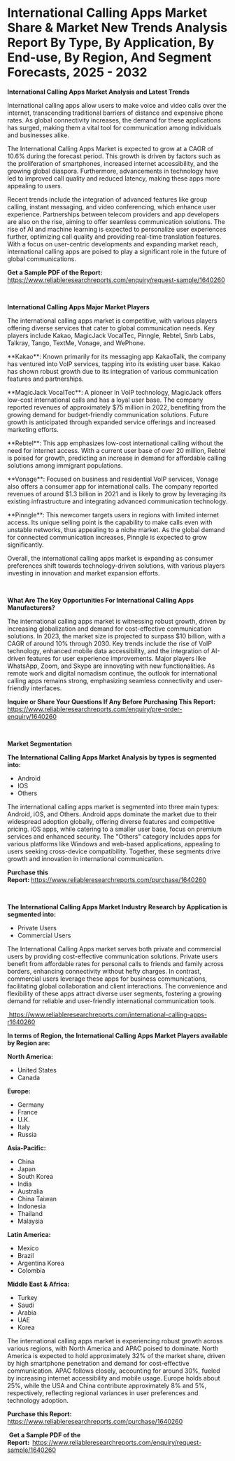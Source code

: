 <p><h1>International Calling Apps Market Share & Market New Trends Analysis Report By Type, By Application, By End-use, By Region, And Segment Forecasts, 2025 - 2032</h1></p><p><strong>International Calling Apps Market Analysis and Latest Trends</strong></p>
<p><p>International calling apps allow users to make voice and video calls over the internet, transcending traditional barriers of distance and expensive phone rates. As global connectivity increases, the demand for these applications has surged, making them a vital tool for communication among individuals and businesses alike.</p><p>The International Calling Apps Market is expected to grow at a CAGR of 10.6% during the forecast period. This growth is driven by factors such as the proliferation of smartphones, increased internet accessibility, and the growing global diaspora. Furthermore, advancements in technology have led to improved call quality and reduced latency, making these apps more appealing to users.</p><p>Recent trends include the integration of advanced features like group calling, instant messaging, and video conferencing, which enhance user experience. Partnerships between telecom providers and app developers are also on the rise, aiming to offer seamless communication solutions. The rise of AI and machine learning is expected to personalize user experiences further, optimizing call quality and providing real-time translation features. With a focus on user-centric developments and expanding market reach, international calling apps are poised to play a significant role in the future of global communications.</p></p>
<p><strong>Get a Sample PDF of the Report:&nbsp;</strong> <a href="https://www.reliableresearchreports.com/enquiry/request-sample/1640260?utm_campaign=3078&utm_medium=2&utm_source=Github&utm_content=ia&utm_term=16042025&utm_id=international-calling-apps">https://www.reliableresearchreports.com/enquiry/request-sample/1640260</a></p>
<p>&nbsp;</p>
<p><strong>International Calling Apps Major Market Players</strong></p>
<p><p>The international calling apps market is competitive, with various players offering diverse services that cater to global communication needs. Key players include Kakao, MagicJack VocalTec, Pinngle, Rebtel, Snrb Labs, Talkray, Tango, TextMe, Vonage, and WePhone. </p><p>**Kakao**: Known primarily for its messaging app KakaoTalk, the company has ventured into VoIP services, tapping into its existing user base. Kakao has shown robust growth due to its integration of various communication features and partnerships.</p><p>**MagicJack VocalTec**: A pioneer in VoIP technology, MagicJack offers low-cost international calls and has a loyal user base. The company reported revenues of approximately $75 million in 2022, benefiting from the growing demand for budget-friendly communication solutions. Future growth is anticipated through expanded service offerings and increased marketing efforts.</p><p>**Rebtel**: This app emphasizes low-cost international calling without the need for internet access. With a current user base of over 20 million, Rebtel is poised for growth, predicting an increase in demand for affordable calling solutions among immigrant populations.</p><p>**Vonage**: Focused on business and residential VoIP services, Vonage also offers a consumer app for international calls. The company reported revenues of around $1.3 billion in 2021 and is likely to grow by leveraging its existing infrastructure and integrating advanced communication technology.</p><p>**Pinngle**: This newcomer targets users in regions with limited internet access. Its unique selling point is the capability to make calls even with unstable networks, thus appealing to a niche market. As the global demand for connected communication increases, Pinngle is expected to grow significantly.</p><p>Overall, the international calling apps market is expanding as consumer preferences shift towards technology-driven solutions, with various players investing in innovation and market expansion efforts.</p></p>
<p>&nbsp;</p>
<p><strong>What Are The Key Opportunities For International Calling Apps Manufacturers?</strong></p>
<p><p>The international calling apps market is witnessing robust growth, driven by increasing globalization and demand for cost-effective communication solutions. In 2023, the market size is projected to surpass $10 billion, with a CAGR of around 10% through 2030. Key trends include the rise of VoIP technology, enhanced mobile data accessibility, and the integration of AI-driven features for user experience improvements. Major players like WhatsApp, Zoom, and Skype are innovating with new functionalities. As remote work and digital nomadism continue, the outlook for international calling apps remains strong, emphasizing seamless connectivity and user-friendly interfaces.</p></p>
<p><strong>Inquire or Share Your Questions If Any Before Purchasing This Report:</strong> <a href="https://www.reliableresearchreports.com/enquiry/pre-order-enquiry/1640260?utm_campaign=3078&utm_medium=2&utm_source=Github&utm_content=ia&utm_term=16042025&utm_id=international-calling-apps">https://www.reliableresearchreports.com/enquiry/pre-order-enquiry/1640260</a></p>
<p>&nbsp;</p>
<p><strong>Market Segmentation</strong></p>
<p><strong>The International Calling Apps Market Analysis by types is segmented into:</strong></p>
<p><ul><li>Android</li><li>IOS</li><li>Others</li></ul></p>
<p><p>The international calling apps market is segmented into three main types: Android, iOS, and Others. Android apps dominate the market due to their widespread adoption globally, offering diverse features and competitive pricing. iOS apps, while catering to a smaller user base, focus on premium services and enhanced security. The "Others" category includes apps for various platforms like Windows and web-based applications, appealing to users seeking cross-device compatibility. Together, these segments drive growth and innovation in international communication.</p></p>
<p><strong>Purchase this Report:&nbsp;</strong><a href="https://www.reliableresearchreports.com/purchase/1640260?utm_campaign=3078&utm_medium=2&utm_source=Github&utm_content=ia&utm_term=16042025&utm_id=international-calling-apps">https://www.reliableresearchreports.com/purchase/1640260</a></p>
<p>&nbsp;</p>
<p><strong>The International Calling Apps Market Industry Research by Application is segmented into:</strong></p>
<p><ul><li>Private Users</li><li>Commercial Users</li></ul></p>
<p><p>The International Calling Apps market serves both private and commercial users by providing cost-effective communication solutions. Private users benefit from affordable rates for personal calls to friends and family across borders, enhancing connectivity without hefty charges. In contrast, commercial users leverage these apps for business communications, facilitating global collaboration and client interactions. The convenience and flexibility of these apps attract diverse user segments, fostering a growing demand for reliable and user-friendly international communication tools.</p></p>
<p><a href="https://www.reliableresearchreports.com/international-calling-apps-r1640260?utm_campaign=3078&utm_medium=2&utm_source=Github&utm_content=ia&utm_term=16042025&utm_id=international-calling-apps">&nbsp;https://www.reliableresearchreports.com/international-calling-apps-r1640260</a></p>
<p><strong>In terms of Region, the International Calling Apps Market Players available by Region are:</strong></p>
<p>
    <p> <strong> North America: </strong>
        <ul>
            <li>United States</li>
            <li>Canada</li>
        </ul>
        </p> 
    <p> <strong> Europe: </strong>
        <ul>
            <li>Germany</li>
            <li>France</li>
            <li>U.K.</li>
            <li>Italy</li>
            <li>Russia</li>
        </ul>
        </p> 
    <p> <strong> Asia-Pacific: </strong>
        <ul>
            <li>China</li>
            <li>Japan</li>
            <li>South Korea</li>
            <li>India</li>
            <li>Australia</li>
            <li>China Taiwan</li>
            <li>Indonesia</li>
            <li>Thailand</li>
            <li>Malaysia</li>
        </ul>
        </p> 
    <p> <strong> Latin America: </strong>
        <ul>
            <li>Mexico</li>
            <li>Brazil</li>
            <li>Argentina Korea</li>
            <li>Colombia</li>
        </ul>
        </p> 
    <p> <strong> Middle East & Africa: </strong>
        <ul>
            <li>Turkey</li>
            <li>Saudi</li>
            <li>Arabia</li>
            <li>UAE</li>
            <li>Korea</li>
        </ul>
    </p>
    </p>
<p><p>The international calling apps market is experiencing robust growth across various regions, with North America and APAC poised to dominate. North America is expected to hold approximately 32% of the market share, driven by high smartphone penetration and demand for cost-effective communication. APAC follows closely, accounting for around 30%, fueled by increasing internet accessibility and mobile usage. Europe holds about 25%, while the USA and China contribute approximately 8% and 5%, respectively, reflecting regional variances in user preferences and technology adoption.</p></p>
<p><strong>Purchase this Report: </strong><a href="https://www.reliableresearchreports.com/purchase/1640260?utm_campaign=3078&utm_medium=2&utm_source=Github&utm_content=ia&utm_term=16042025&utm_id=international-calling-apps">https://www.reliableresearchreports.com/purchase/1640260</a></p>
<p>&nbsp;<strong>Get a Sample PDF of the Report:&nbsp;&nbsp;</strong><a href="https://www.reliableresearchreports.com/enquiry/request-sample/1640260?utm_campaign=3078&utm_medium=2&utm_source=Github&utm_content=ia&utm_term=16042025&utm_id=international-calling-apps">https://www.reliableresearchreports.com/enquiry/request-sample/1640260</a></p>
<p><strong></strong></p>
<p><p></p><p></p><p></p></p>
